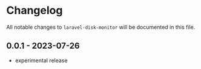 # Changelog

All notable changes to `laravel-disk-monitor` will be documented in this file.

## 0.0.1 - 2023-07-26

- experimental release
